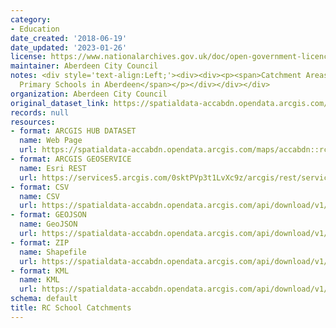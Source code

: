 ```yaml
---
category:
- Education
date_created: '2018-06-19'
date_updated: '2023-01-26'
license: https://www.nationalarchives.gov.uk/doc/open-government-licence/version/3/
maintainer: Aberdeen City Council
notes: <div style='text-align:Left;'><div><div><p><span>Catchment Areas for Denominational
  Primary Schools in Aberdeen</span></p></div></div></div>
organization: Aberdeen City Council
original_dataset_link: https://spatialdata-accabdn.opendata.arcgis.com/maps/accabdn::rc-school-catchments
records: null
resources:
- format: ARCGIS HUB DATASET
  name: Web Page
  url: https://spatialdata-accabdn.opendata.arcgis.com/maps/accabdn::rc-school-catchments
- format: ARCGIS GEOSERVICE
  name: Esri REST
  url: https://services5.arcgis.com/0sktPVp3t1LvXc9z/arcgis/rest/services/RC_School_Catchments/FeatureServer/59
- format: CSV
  name: CSV
  url: https://spatialdata-accabdn.opendata.arcgis.com/api/download/v1/items/d8810b5c84744d0896761a2a8d286744/csv?layers=59
- format: GEOJSON
  name: GeoJSON
  url: https://spatialdata-accabdn.opendata.arcgis.com/api/download/v1/items/d8810b5c84744d0896761a2a8d286744/geojson?layers=59
- format: ZIP
  name: Shapefile
  url: https://spatialdata-accabdn.opendata.arcgis.com/api/download/v1/items/d8810b5c84744d0896761a2a8d286744/shapefile?layers=59
- format: KML
  name: KML
  url: https://spatialdata-accabdn.opendata.arcgis.com/api/download/v1/items/d8810b5c84744d0896761a2a8d286744/kml?layers=59
schema: default
title: RC School Catchments
---
```


